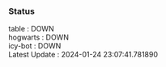 ### Status


table : DOWN  
hogwarts : DOWN  
icy-bot : DOWN  
Latest Update : 2024-01-24 23:07:41.781890
